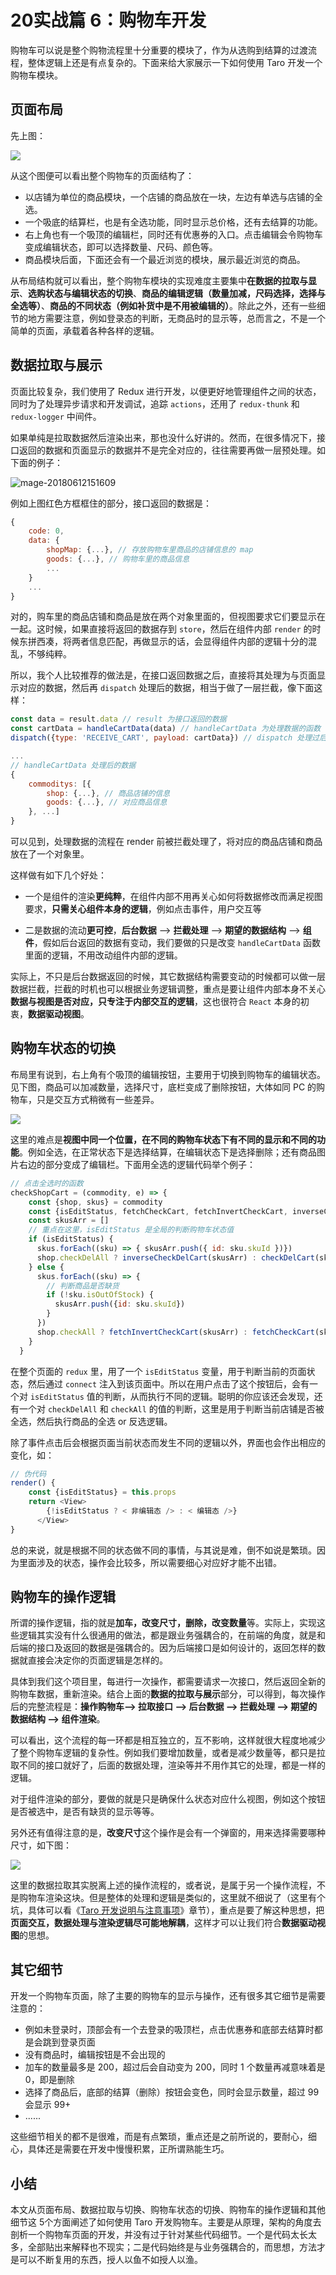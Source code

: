 ### 
# 20实战篇 6：购物车开发

购物车可以说是整个购物流程里十分重要的模块了，作为从选购到结算的过渡流程，整体逻辑上还是有点复杂的。下面来给大家展示一下如何使用 Taro 开发一个购物车模块。


## 页面布局

先上图：

![](https://user-gold-cdn.xitu.io/2018/10/11/166627492b6cfec9?w=1080&h=1920&f=png&s=390551)

从这个图便可以看出整个购物车的页面结构了：

- 以店铺为单位的商品模块，一个店铺的商品放在一块，左边有单选与店铺的全选。
- 一个吸底的结算栏，也是有全选功能，同时显示总价格，还有去结算的功能。
- 右上角也有一个吸顶的编辑栏，同时还有优惠券的入口。点击编辑会令购物车变成编辑状态，即可以选择数量、尺码、颜色等。
- 商品模块后面，下面还会有一个最近浏览的模块，展示最近浏览的商品。

从布局结构就可以看出，整个购物车模块的实现难度主要集中**在数据的拉取与显示**、**选购状态与编辑状态的切换**、**商品的编辑逻辑（数量加减，尺码选择，选择与全选等）**、**商品的不同状态（例如补货中是不用被编辑的）**。除此之外，还有一些细节的地方需要注意，例如登录态的判断，无商品时的显示等，总而言之，不是一个简单的页面，承载着各种各样的逻辑。


## 数据拉取与展示

页面比较复杂，我们使用了 Redux 进行开发，以便更好地管理组件之间的状态，同时为了处理异步请求和开发调试，追踪 `actions`，还用了 `redux-thunk` 和 `redux-logger` 中间件。

如果单纯是拉取数据然后渲染出来，那也没什么好讲的。然而，在很多情况下，接口返回的数据和页面显示的数据并不是完全对应的，往往需要再做一层预处理。如下面的例子：

![mage-20180612151609](https://user-gold-cdn.xitu.io/2018/11/13/16708e7399c8dda4?w=378&h=625&f=png&s=43483)

例如上图红色方框框住的部分，接口返回的数据是：

```JavaScript
{
	code: 0,
	data: {
        shopMap: {...}, // 存放购物车里商品的店铺信息的 map
        goods: {...}, // 购物车里的商品信息
        ...
	}
	...
}
```

对的，购车里的商品店铺和商品是放在两个对象里面的，但视图要求它们要显示在一起。这时候，如果直接将返回的数据存到 `store`，然后在组件内部 `render` 的时候东拼西凑，将两者信息匹配，再做显示的话，会显得组件内部的逻辑十分的混乱，不够纯粹。

所以，我个人比较推荐的做法是，在接口返回数据之后，直接将其处理为与页面显示对应的数据，然后再 `dispatch` 处理后的数据，相当于做了一层拦截，像下面这样：

```JavaScript
const data = result.data // result 为接口返回的数据
const cartData = handleCartData(data) // handleCartData 为处理数据的函数
dispatch({type: 'RECEIVE_CART', payload: cartData}) // dispatch 处理过后的函数

...
// handleCartData 处理后的数据
{
    commoditys: [{
        shop: {...}, // 商品店铺的信息
        goods: {...}, // 对应商品信息
    }, ...]
}
```

可以见到，处理数据的流程在 render 前被拦截处理了，将对应的商品店铺和商品放在了一个对象里。

这样做有如下几个好处：

- 一个是组件的渲染**更纯粹**，在组件内部不用再关心如何将数据修改而满足视图要求，**只需关心组件本身的逻辑**，例如点击事件，用户交互等

- 二是数据的流动**更可控**，**后台数据** ——> **拦截处理** ——> **期望的数据结构** ——> **组件**，假如后台返回的数据有变动，我们要做的只是改变 `handleCartData` 函数里面的逻辑，不用改动组件内部的逻辑。

实际上，不只是后台数据返回的时候，其它数据结构需要变动的时候都可以做一层数据拦截，拦截的时机也可以根据业务逻辑调整，重点是要让组件内部本身不关心**数据与视图是否对应，只专注于内部交互的逻辑**，这也很符合 `React` 本身的初衷，**数据驱动视图**。



## 购物车状态的切换

布局里有说到，右上角有个吸顶的编辑按钮，主要用于切换到购物车的编辑状态。见下图，商品可以加减数量，选择尺寸，底栏变成了删除按钮，大体如同 PC 的购物车，只是交互方式稍微有一些差异。

![](https://user-gold-cdn.xitu.io/2018/10/11/1666274d5bc51283?w=1080&h=1920&f=png&s=283582)

这里的难点是**视图中同一个位置，在不同的购物车状态下有不同的显示和不同的功能**。例如全选，在正常状态下是选择结算，在编辑状态下是选择删除；还有商品图片右边的部分变成了编辑栏。下面用全选的逻辑代码举个例子：

```JavaScript
// 点击全选时的函数
checkShopCart = (commodity, e) => {
    const {shop, skus} = commodity
    const {isEditStatus, fetchCheckCart, fetchInvertCheckCart, inverseCheckDelCart, checkDelCart} = this.props
    const skusArr = []
    // 重点在这里，isEditStatus 是全局的判断购物车状态值
    if (isEditStatus) {
      skus.forEach((sku) => { skusArr.push({ id: sku.skuId })})
      shop.checkDelAll ? inverseCheckDelCart(skusArr) : checkDelCart(skusArr)
    } else {
      skus.forEach((sku) => {
        // 判断商品是否缺货
        if (!sku.isOutOfStock) {
          skusArr.push({id: sku.skuId})
        }
      })
      shop.checkAll ? fetchInvertCheckCart(skusArr) : fetchCheckCart(skusArr)
    }
  }
```

在整个页面的 `redux` 里，用了一个 `isEditStatus` 变量，用于判断当前的页面状态，然后通过 `connect` 注入到该页面中。所以在用户点击了这个按钮后，会有一个对 `isEditStatus` 值的判断，从而执行不同的逻辑。聪明的你应该还会发现，还有一个对 `checkDelAll` 和 `checkAll` 的值的判断，这里是用于判断当前店铺是否被全选，然后执行商品的全选 or 反选逻辑。

除了事件点击后会根据页面当前状态而发生不同的逻辑以外，界面也会作出相应的变化，如：

```JavaScript
// 伪代码
render() {
	const {isEditStatus} = this.props
    return <View>
        {!isEditStatus ? < 非编辑态 /> : < 编辑态 />}
      </View>
}
```

总的来说，就是根据不同的状态做不同的事情，与其说是难，倒不如说是繁琐。因为里面涉及的状态，操作会比较多，所以需要细心对应好才能不出错。


## 购物车的操作逻辑

所谓的操作逻辑，指的就是**加车，改变尺寸，删除，改变数量**等。实际上，实现这些逻辑其实没有什么很通用的做法，都是跟业务强耦合的，在前端的角度，就是和后端的接口及返回的数据是强耦合的。因为后端接口是如何设计的，返回怎样的数据就直接会决定你的页面逻辑是怎样的。

具体到我们这个项目里，每进行一次操作，都需要请求一次接口，然后返回全新的购物车数据，重新渲染。结合上面的**数据的拉取与展示**部分，可以得到，每次操作后的完整流程是：**操作购物车——> 拉取接口 ——> 后台数据 ——> 拦截处理 ——> 期望的数据结构 ——> 组件渲染**。

可以看出，这个流程的每一环都是相互独立的，互不影响，这样就很大程度地减少了整个购物车逻辑的复杂性。例如我们要增加数量，或者是减少数量等，都只是拉取不同的接口就好了，后面的数据处理，渲染等并不用作其它的处理，都是一样的逻辑。

对于组件渲染的部分，要做的就是只是确保什么状态对应什么视图，例如这个按钮是否被选中，是否有缺货的显示等等。

另外还有值得注意的是，**改变尺寸**这个操作是会有一个弹窗的，用来选择需要哪种尺寸，如下图：

![](https://user-gold-cdn.xitu.io/2018/10/11/16662750c6a207ac?w=1080&h=1920&f=png&s=243788)

这里的数据拉取其实脱离上述的操作流程的，或者说，是属于另一个操作流程，不是购物车渲染这块。但是整体的处理和逻辑是类似的，这里就不细说了（这里有个坑，具体可以看《[Taro 开发说明与注意事项](https://juejin.im/book/5b73a131f265da28065fb1cd/section/5b74d725e51d45665e39eb98)》章节），重点是要了解这种思想，把**页面交互，数据处理与渲染逻辑尽可能地解耦**，这样才可以让我们符合**数据驱动视图**的思想。


## 其它细节

开发一个购物车页面，除了主要的购物车的显示与操作，还有很多其它细节是需要注意的：

- 例如未登录时，顶部会有一个去登录的吸顶栏，点击优惠券和底部去结算时都是会跳到登录页面
- 没有商品时，编辑按钮是不会出现的
- 加车的数量最多是 200，超过后会自动变为 200，同时 1 个数量再减意味着是 0，即是删除
- 选择了商品后，底部的结算（删除）按钮会变色，同时会显示数量，超过 99 会显示 99+
- ......

这些细节相关的都不是很难，而是有点繁琐，重点还是之前所说的，要耐心，细心，具体还是需要在开发中慢慢积累，正所谓熟能生巧。


## 小结

本文从页面布局、数据拉取与切换、购物车状态的切换、购物车的操作逻辑和其他细节这 5个方面阐述了如何使用 Taro 开发购物车。主要是从原理，架构的角度去剖析一个购物车页面的开发，并没有过于针对某些代码细节。一个是代码太长太多，全部贴出来解释也不现实；二是代码始终是与业务强耦合的，而思想，方法才是可以不断复用的东西，授人以鱼不如授人以渔。






